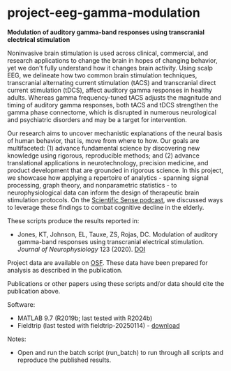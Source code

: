 # project-eeg-gamma-modulation
**Modulation of auditory gamma-band responses using transcranial electrical stimulation**

Noninvasive brain stimulation is used across clinical, commercial, and research applications to change the brain in hopes of changing behavior, yet we don't fully understand how it changes brain activity. Using scalp EEG, we delineate how two common brain stimulation techniques, transcranial alternating current stimulation (tACS) and transcranial direct current stimulation (tDCS), affect auditory gamma responses in healthy adults. Whereas gamma frequency-tuned tACS adjusts the magnitude and timing of auditory gamma responses, both tACS and tDCS strengthen the gamma phase connectome, which is disrupted in numerous neurological and psychiatric disorders and may be a target for intervention. 

Our research aims to uncover mechanistic explanations of the neural basis of human behavior, that is, move from where to how. Our goals are multifaceted: (1) advance fundamental science by discovering new knowledge using rigorous, reproducible methods; and (2) advance translational applications in neurotechnology, precision medicine, and product development that are grounded in rigorous science. In this project, we showcase how applying a repertoire of analytics - spanning signal processing, graph theory, and nonparametric statistics - to neurophysiological data can inform the design of therapeutic brain stimulation protocols. On the [Scientific Sense podcast](https://www.youtube.com/watch?v=1vSHPWhUwWY), we discussed ways to leverage these findings to combat cognitive decline in the elderly.

These scripts produce the results reported in:
- Jones, KT, Johnson, EL, Tauxe, ZS, Rojas, DC. Modulation of auditory gamma-band responses using transcranial electrical stimulation. _Journal of Neurophysiology_ 123 (2020). [DOI](https://doi.org/10.1152/jn.00003.2020)

Project data are available on [OSF](https://doi.org/10.17605/OSF.IO/VCDWK). These data have been prepared for analysis as described in the publication.

Publications or other papers using these scripts and/or data should cite the publication above.

Software:
- MATLAB 9.7 (R2019b; last tested with R2024b)
- Fieldtrip (last tested with fieldtrip-20250114) - [download](https://www.fieldtriptoolbox.org/download)

Notes:
- Open and run the batch script (run_batch) to run through all scripts and reproduce the published results.
